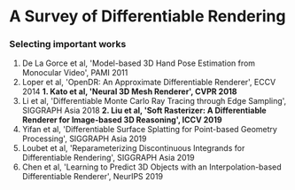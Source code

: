 # A Survey of Differentiable Rendering

### Selecting important works


1. De La Gorce et al, 'Model-based 3D Hand Pose Estimation from Monocular Video', PAMI 2011
2. Loper et al, 'OpenDR: An Approximate Differentiable Renderer', ECCV 2014
**1. Kato et al, 'Neural 3D Mesh Renderer', CVPR 2018**
5. Li et al, 'Differentiable Monte Carlo Ray Tracing through Edge Sampling', SIGGRAPH Asia 2018
**2. Liu et al, 'Soft Rasterizer: A Differentiable Renderer for Image-based 3D Reasoning', ICCV 2019**
6. Yifan et al, 'Differentiable Surface Splatting for Point-based Geometry Processing', SIGGRAPH Asia 2019
7. Loubet et al, 'Reparameterizing Discontinuous Integrands for Differentiable Rendering', SIGGRAPH Asia 2019
8. Chen et al, 'Learning to Predict 3D Objects with an Interpolation-based Differentiable Renderer', NeurIPS 2019
